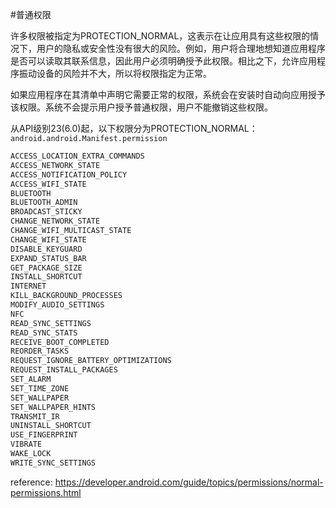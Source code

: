 #普通权限

许多权限被指定为PROTECTION_NORMAL，这表示在让应用具有这些权限的情况下，用户的隐私或安全性没有很大的风险。例如，用户将合理地想知道应用程序是否可以读取其联系信息，因此用户必须明确授予此权限。相比之下，允许应用程序振动设备的风险并不大，所以将权限指定为正常。

如果应用程序在其清单中声明它需要正常的权限，系统会在安装时自动向应用授予该权限。系统不会提示用户授予普通权限，用户不能撤销这些权限。

从API级别23(6.0)起，以下权限分为PROTECTION_NORMAL：`android.android.Manifest.permission`

```txt
ACCESS_LOCATION_EXTRA_COMMANDS
ACCESS_NETWORK_STATE
ACCESS_NOTIFICATION_POLICY
ACCESS_WIFI_STATE
BLUETOOTH
BLUETOOTH_ADMIN
BROADCAST_STICKY
CHANGE_NETWORK_STATE
CHANGE_WIFI_MULTICAST_STATE
CHANGE_WIFI_STATE
DISABLE_KEYGUARD
EXPAND_STATUS_BAR
GET_PACKAGE_SIZE
INSTALL_SHORTCUT
INTERNET
KILL_BACKGROUND_PROCESSES
MODIFY_AUDIO_SETTINGS
NFC
READ_SYNC_SETTINGS
READ_SYNC_STATS
RECEIVE_BOOT_COMPLETED
REORDER_TASKS
REQUEST_IGNORE_BATTERY_OPTIMIZATIONS
REQUEST_INSTALL_PACKAGES
SET_ALARM
SET_TIME_ZONE
SET_WALLPAPER
SET_WALLPAPER_HINTS
TRANSMIT_IR
UNINSTALL_SHORTCUT
USE_FINGERPRINT
VIBRATE
WAKE_LOCK
WRITE_SYNC_SETTINGS
```

reference: https://developer.android.com/guide/topics/permissions/normal-permissions.html